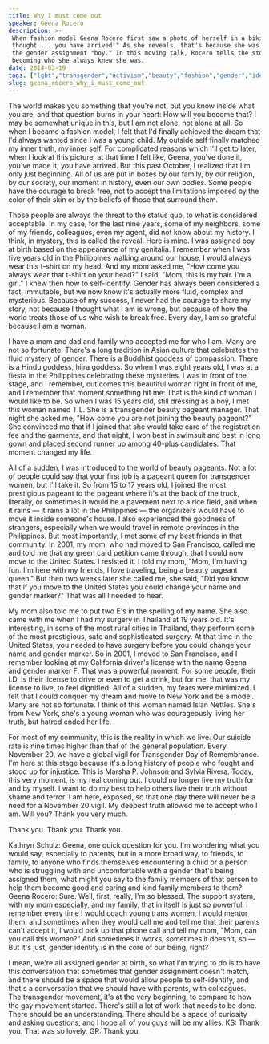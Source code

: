 ```yaml
---
title: Why I must come out
speaker: Geena Rocero
description: >-
 When fashion model Geena Rocero first saw a photo of herself in a bikini, "I
 thought ... you have arrived!" As she reveals, that's because she was born with
 the gender assignment "boy." In this moving talk, Rocero tells the story of
 becoming who she always knew she was.
date: 2014-03-19
tags: ["lgbt","transgender","activism","beauty","fashion","gender","identity","inequality","gender-equality"]
slug: geena_rocero_why_i_must_come_out
---
```


The world makes you something that you're not, but you know inside what you are, and that
question burns in your heart: How will you become that? I may be somewhat unique in this,
but I am not alone, not alone at all. So when I became a fashion model, I felt that I'd
finally achieved the dream that I'd always wanted since I was a young child. My outside
self finally matched my inner truth, my inner self. For complicated reasons which I'll get
to later, when I look at this picture, at that time I felt like, Geena, you've done it,
you've made it, you have arrived. But this past October, I realized that I'm only just
beginning. All of us are put in boxes by our family, by our religion, by our society, our
moment in history, even our own bodies. Some people have the courage to break free, not to
accept the limitations imposed by the color of their skin or by the beliefs of those that
surround them.

Those people are always the threat to the status quo, to what is considered acceptable. In
my case, for the last nine years, some of my neighbors, some of my friends, colleagues,
even my agent, did not know about my history. I think, in mystery, this is called the
reveal. Here is mine. I was assigned boy at birth based on the appearance of my genitalia.
I remember when I was five years old in the Philippines walking around our house, I would
always wear this t-shirt on my head. And my mom asked me, "How come you always wear that
t-shirt on your head?" I said, "Mom, this is my hair. I'm a girl." I knew then how to
self-identify. Gender has always been considered a fact, immutable, but we now know it's
actually more fluid, complex and mysterious. Because of my success, I never had the
courage to share my story, not because I thought what I am is wrong, but because of how
the world treats those of us who wish to break free. Every day, I am so grateful because I
am a woman.

I have a mom and dad and family who accepted me for who I am. Many are not so
fortunate. There's a long tradition in Asian culture that celebrates the fluid mystery of
gender. There is a Buddhist goddess of compassion. There is a Hindu goddess, hijra
goddess. So when I was eight years old, I was at a fiesta in the Philippines celebrating
these mysteries. I was in front of the stage, and I remember, out comes this beautiful
woman right in front of me, and I remember that moment something hit me: That is the kind
of woman I would like to be. So when I was 15 years old, still dressing as a boy, I met
this woman named T.L. She is a transgender beauty pageant manager. That night she asked
me, "How come you are not joining the beauty pageant?" She convinced me that if I joined
that she would take care of the registration fee and the garments, and that night, I won
best in swimsuit and best in long gown and placed second runner up among 40-plus
candidates. That moment changed my life.

All of a sudden, I was introduced to the world of beauty pageants. Not a lot of people
could say that your first job is a pageant queen for transgender women, but I'll take
it. So from 15 to 17 years old, I joined the most prestigious pageant to the pageant where
it's at the back of the truck, literally, or sometimes it would be a pavement next to a
rice field, and when it rains — it rains a lot in the Philippines — the organizers would
have to move it inside someone's house. I also experienced the goodness of strangers,
especially when we would travel in remote provinces in the Philippines. But most
importantly, I met some of my best friends in that community. In 2001, my mom, who had
moved to San Francisco, called me and told me that my green card petition came through,
that I could now move to the United States. I resisted it. I told my mom, "Mom, I'm having
fun. I'm here with my friends, I love traveling, being a beauty pageant queen." But then
two weeks later she called me, she said, "Did you know that if you move to the United
States you could change your name and gender marker?" That was all I needed to
hear.

My mom also told me to put two E's in the spelling of my name. She also came with me when
I had my surgery in Thailand at 19 years old. It's interesting, in some of the most rural
cities in Thailand, they perform some of the most prestigious, safe and sophisticated
surgery. At that time in the United States, you needed to have surgery before you could
change your name and gender marker. So in 2001, I moved to San Francisco, and I remember
looking at my California driver's license with the name Geena and gender marker F. That
was a powerful moment. For some people, their I.D. is their license to drive or even to
get a drink, but for me, that was my license to live, to feel dignified. All of a sudden,
my fears were minimized. I felt that I could conquer my dream and move to New York and be
a model. Many are not so fortunate. I think of this woman named Islan Nettles. She's from
New York, she's a young woman who was courageously living her truth, but hatred ended her
life.

For most of my community, this is the reality in which we live. Our suicide rate is nine
times higher than that of the general population. Every November 20, we have a global
vigil for Transgender Day of Remembrance. I'm here at this stage because it's a long
history of people who fought and stood up for injustice. This is Marsha P. Johnson and
Sylvia Rivera. Today, this very moment, is my real coming out. I could no longer live my
truth for and by myself. I want to do my best to help others live their truth without
shame and terror. I am here, exposed, so that one day there will never be a need for a
November 20 vigil. My deepest truth allowed me to accept who I am. Will you? Thank you very
much.

Thank you. Thank you. Thank you. 

Kathryn Schulz: Geena, one quick question for you. I'm wondering what you would say,
especially to parents, but in a more broad way, to friends, to family, to anyone who finds
themselves encountering a child or a person who is struggling with and uncomfortable with
a gender that's being assigned them, what might you say to the family members of that
person to help them become good and caring and kind family members to them? Geena Rocero:
Sure. Well, first, really, I'm so blessed. The support system, with my mom especially, and
my family, that in itself is just so powerful. I remember every time I would coach young
trans women, I would mentor them, and sometimes when they would call me and tell me that
their parents can't accept it, I would pick up that phone call and tell my mom, "Mom, can
you call this woman?" And sometimes it works, sometimes it doesn't, so — But it's just,
gender identity is in the core of our being, right?

I mean, we're all assigned gender at birth, so what I'm trying to do is to have this
conversation that sometimes that gender assignment doesn't match, and there should be a
space that would allow people to self-identify, and that's a conversation that we should
have with parents, with colleagues. The transgender movement, it's at the very beginning,
to compare to how the gay movement started. There's still a lot of work that needs to be
done. There should be an understanding. There should be a space of curiosity and asking
questions, and I hope all of you guys will be my allies. KS: Thank you. That was so lovely.
GR: Thank you.

<!--
ad_duration=3.33
event="TED2014"
external_start_time=0
intro_duration=11.82
is_subtitle_required="False"
is_talk_featured="True"
language="en"
language_swap="False"
native_language="en"
number_of_related_talks=6
number_of_speakers=1
number_of_subtitled_videos=32
number_of_tags=9
number_of_talk_download_languages=32
number_of_talk_more_resources=0
number_of_talk_recommendations=0
number_of_talks_take_actions=0
post_ad_duration=0.83
published_timestamp="2014-03-31 14:48:52"
recording_date="2014-03-19"
speaker_description="Model and activist"
speaker_is_published=1
speaker_name="Geena Rocero"
talk_name="Why I must come out"
talks_tags=["lgbt","transgender","activism","beauty","fashion","gender","identity","inequality","gender-equality"]
url_audio="https://download.ted.com/talks/GeenaRocero_2014.mp3?apikey=acme-roadrunner"
url_photo_speaker="https://pe.tedcdn.com/images/ted/d7d401a74f284fd562e012a22206ba4eca594690_254x191.jpg"
url_photo_talk="https://pe.tedcdn.com/images/ted/e144118ac42866b5861a03ca4eadda226343e889_1600x1200.jpg"
url_webpage="https://www.ted.com/talks/geena_rocero_why_i_must_come_out"
video_type_name="TED Stage Talk"
-->